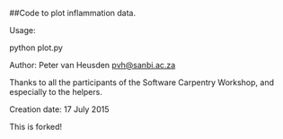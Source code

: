 ##Code to plot inflammation data.

Usage:

python plot.py

Author: Peter van Heusden <pvh@sanbi.ac.za>

Thanks to all the participants of the Software Carpentry Workshop,
and especially to the helpers.

Creation date: 17 July 2015

This is forked!
